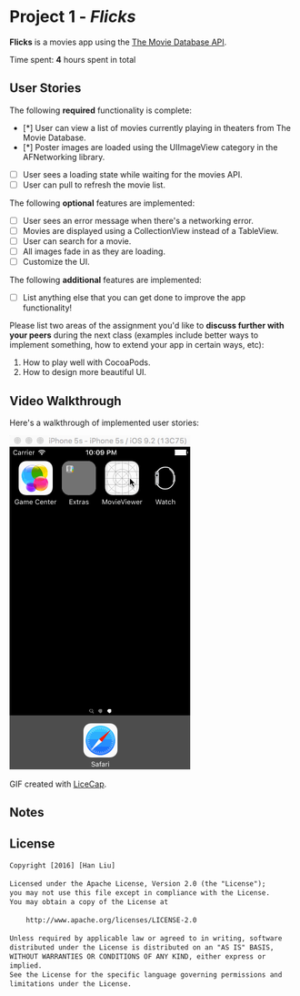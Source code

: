# Project 1 - *Flicks*

**Flicks** is a movies app using the [The Movie Database API](http://docs.themoviedb.apiary.io/#).

Time spent: **4** hours spent in total

## User Stories

The following **required** functionality is complete:

- [*] User can view a list of movies currently playing in theaters from The Movie Database.
- [*] Poster images are loaded using the UIImageView category in the AFNetworking library.
- [ ] User sees a loading state while waiting for the movies API.
- [ ] User can pull to refresh the movie list.

The following **optional** features are implemented:

- [ ] User sees an error message when there's a networking error.
- [ ] Movies are displayed using a CollectionView instead of a TableView.
- [ ] User can search for a movie.
- [ ] All images fade in as they are loading.
- [ ] Customize the UI.

The following **additional** features are implemented:

- [ ] List anything else that you can get done to improve the app functionality!

Please list two areas of the assignment you'd like to **discuss further with your peers** during the next class (examples include better ways to implement something, how to extend your app in certain ways, etc):

1. How to play well with CocoaPods.
2. How to design more beautiful UI.

## Video Walkthrough 

Here's a walkthrough of implemented user stories:

<img src='https://raw.githubusercontent.com/mrsata/Flicks/master/Walkthrough.gif' title='Video Walkthrough' width='' alt='Video Walkthrough' />

GIF created with [LiceCap](http://www.cockos.com/licecap/).

## Notes

## License

    Copyright [2016] [Han Liu]

    Licensed under the Apache License, Version 2.0 (the "License");
    you may not use this file except in compliance with the License.
    You may obtain a copy of the License at

        http://www.apache.org/licenses/LICENSE-2.0

    Unless required by applicable law or agreed to in writing, software
    distributed under the License is distributed on an "AS IS" BASIS,
    WITHOUT WARRANTIES OR CONDITIONS OF ANY KIND, either express or implied.
    See the License for the specific language governing permissions and
    limitations under the License.
